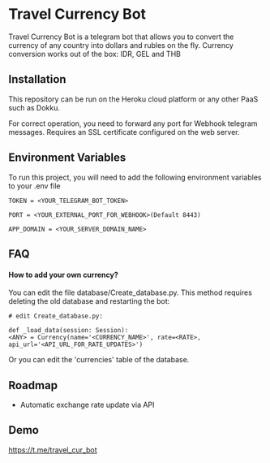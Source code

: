 Travel Currency Bot
=====

Travel Currency Bot is a telegram bot that allows you to convert the currency of any country into dollars and rubles on the fly. Currency conversion works out of the box: IDR, GEL and THB




## Installation

This repository can be run on the Heroku cloud platform or any other PaaS such as Dokku.

For correct operation, you need to forward any port for Webhook telegram messages. Requires an SSL certificate configured on the web server.




## Environment Variables

To run this project, you will need to add the following environment variables to your .env file

`TOKEN = <YOUR_TELEGRAM_BOT_TOKEN>`

`PORT = <YOUR_EXTERNAL_PORT_FOR_WEBHOOK>(Default 8443)`

`APP_DOMAIN = <YOUR_SERVER_DOMAIN_NAME>`
## FAQ

#### How to add your own currency?

You can edit the file database/Create_database.py. This method requires deleting the old database and restarting the bot:
    
    # edit Create_database.py:

    def _load_data(session: Session):
    <ANY> = Currency(name='<CURRENCY_NAME>', rate=<RATE>, api_url='<API_URL_FOR_RATE_UPDATES>')

Or you can edit the 'currencies' table of the database.
## Roadmap

- Automatic exchange rate update via API


## Demo

https://t.me/travel_cur_bot

